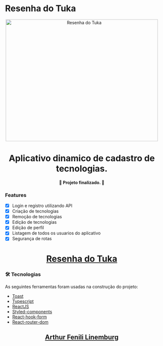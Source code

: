 # Resenha do Tuka

<div align="center">
  <img height=400px width=500px src="#" alt="Resenha do Tuka" border="0">
</div>

<h1 align="center">Aplicativo dinamico de cadastro de tecnologias.</h1>

<h4 align="center"> 
	🚀 Projeto finalizado. 🚀
</h4>

### Features

- [x] Login e registro utilizando API
- [x] Criação de tecnologias
- [x] Remoção de tecnologias
- [x] Edição de tecnologias
- [x] Edição de perfil
- [x] Listagem de todos os usuarios do aplicativo
- [x] Segurança de rotas

<h1 align="center">
  <a href="https://kenzie-hub-tukinhafl.vercel.app/">Resenha do Tuka</a>
</h1>

### 🛠 Tecnologias

As seguintes ferramentas foram usadas na construção do projeto:

- [Toast](https://react-hot-toast.com/)
- [Typescript](https://www.typescriptlang.org/pt/docs/)
- [ReactJS](https://pt-br.reactjs.org/)
- [Styled-components](https://styled-components.com/docs/basics)
- [React-hook-form](https://react-hook-form.com/ts/)
- [React-router-dom](https://reactrouter.com/web/guides/quick-start)

<h2 align="center"><a href="https://www.linkedin.com/in/arthur-fenili-linemburg-ab8936184/">Arthur Fenili Linemburg</a></h2>

